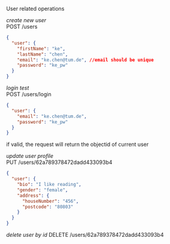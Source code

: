 

User related operations

_create new user_   
POST /users
```JSON
{
  "user": {
    "firstName": "ke",
    "lastName": "chen",
    "email": "ke.chen@tum.de", //email should be unique
    "password": "ke_pw"
  }
}
```

_login test_   
POST /users/login
```Json
{
  "user": {
    "email": "ke.chen@tum.de",
    "password": "ke_pw"
  }
}
```
if valid, the request will return the objectid of current user   


_update user profile_   
PUT /users/62a789378472dadd433093b4
```JSON
{
  "user": {
    "bio": "I like reading",
    "gender": "female",
    "address": {
      "houseNumber": "456",
      "postcode": "80803"
    }
  }
}
```

_delete user by id_
DELETE /users/62a789378472dadd433093b4


